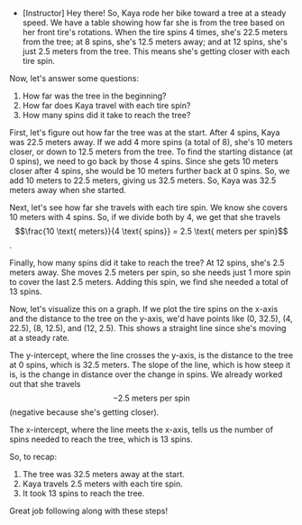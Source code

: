 - [Instructor] Hey there! So, Kaya rode her bike toward a tree at a steady speed. We have a table showing how far she is from the tree based on her front tire's rotations. When the tire spins 4 times, she's 22.5 meters from the tree; at 8 spins, she's 12.5 meters away; and at 12 spins, she's just 2.5 meters from the tree. This means she's getting closer with each tire spin.

Now, let's answer some questions:

1. How far was the tree in the beginning?
2. How far does Kaya travel with each tire spin?
3. How many spins did it take to reach the tree?

First, let's figure out how far the tree was at the start. After 4 spins, Kaya was 22.5 meters away. If we add 4 more spins (a total of 8), she's 10 meters closer, or down to 12.5 meters from the tree. To find the starting distance (at 0 spins), we need to go back by those 4 spins. Since she gets 10 meters closer after 4 spins, she would be 10 meters further back at 0 spins. So, we add 10 meters to 22.5 meters, giving us 32.5 meters. So, Kaya was 32.5 meters away when she started.

Next, let's see how far she travels with each tire spin. We know she covers 10 meters with 4 spins. So, if we divide both by 4, we get that she travels $$\frac{10 \text{ meters}}{4 \text{ spins}} = 2.5 \text{ meters per spin}$$.

Finally, how many spins did it take to reach the tree? At 12 spins, she's 2.5 meters away. She moves 2.5 meters per spin, so she needs just 1 more spin to cover the last 2.5 meters. Adding this spin, we find she needed a total of 13 spins.

Now, let's visualize this on a graph. If we plot the tire spins on the x-axis and the distance to the tree on the y-axis, we'd have points like (0, 32.5), (4, 22.5), (8, 12.5), and (12, 2.5). This shows a straight line since she's moving at a steady rate. 

The y-intercept, where the line crosses the y-axis, is the distance to the tree at 0 spins, which is 32.5 meters. The slope of the line, which is how steep it is, is the change in distance over the change in spins. We already worked out that she travels $$-2.5 \text{ meters per spin}$$ (negative because she's getting closer).

The x-intercept, where the line meets the x-axis, tells us the number of spins needed to reach the tree, which is 13 spins.

So, to recap:
1. The tree was 32.5 meters away at the start.
2. Kaya travels 2.5 meters with each tire spin.
3. It took 13 spins to reach the tree.

Great job following along with these steps!